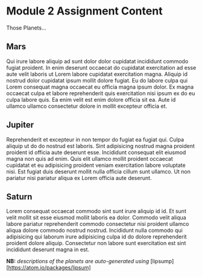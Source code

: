 # Module 2 Assignment Content

  Those Planets...

## Mars

Qui irure labore aliquip ad sunt dolor dolor cupidatat incididunt commodo fugiat proident. In enim deserunt occaecat do cupidatat exercitation ad esse aute velit laboris ut Lorem labore cupidatat exercitation magna. Aliquip id nostrud dolor cupidatat ipsum mollit dolore fugiat. Eu do labore culpa qui Lorem consequat magna occaecat eu officia magna ipsum dolor. Ex magna occaecat culpa et labore reprehenderit quis exercitation nisi ipsum ex do eu culpa labore quis. Ea enim velit est enim dolore officia sit ea. Aute id ullamco ullamco consectetur dolore in mollit excepteur officia et.


## Jupiter

Reprehenderit et excepteur in non tempor do fugiat ea fugiat qui. Culpa aliquip ut do do nostrud est laboris. Sint adipisicing nostrud magna proident proident id officia aute deserunt esse. Incididunt consequat elit eiusmod magna non quis ad enim. Quis elit ullamco mollit proident occaecat cupidatat et eu adipisicing proident veniam exercitation labore voluptate nisi. Est fugiat duis deserunt mollit nulla officia cillum sunt ullamco. Ut non pariatur nisi pariatur aliqua ex Lorem officia aute deserunt.

## Saturn

Lorem consequat occaecat commodo sint sunt irure aliquip id id. Et sunt velit mollit sit esse eiusmod mollit laboris ea dolor. Commodo velit aliqua labore pariatur reprehenderit commodo consectetur nisi proident ullamco aliqua dolore commodo nostrud nostrud. Incididunt nulla commodo qui adipisicing qui laborum irure adipisicing culpa id do dolore reprehenderit proident dolore aliquip. Consectetur non labore sunt exercitation est sint incididunt deserunt magna in est.

**NB:** _descriptions of the planets are auto-generated using_ [lipsump][https://atom.io/packages/lipsum]
